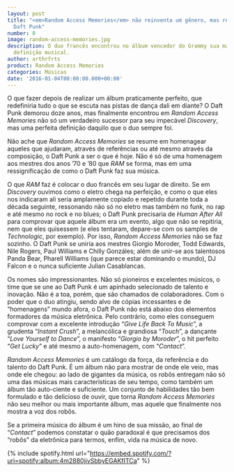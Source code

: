 ```yaml
---
layout: post
title: "<em>Random Access Memories</em> não reinventa um gênero, mas redescobre o
  Daft Punk"
number: 8
image: random-access-memories.jpg
description: O duo francês encontrou no álbum vencedor do Grammy sua mais perfeita
  definição musical.
author: arthrfrts
product: Random Access Memories
categories: Músicas
date: '2016-01-04T00:00:00.000+00:00'
---
```


O que fazer depois de realizar um álbum praticamente perfeito, que redefiniria tudo o que se escuta nas pistas de dança dali em diante? O Daft Punk demorou doze anos, mas finalmente encontrou em _Random Access Memories_ não só um verdadeiro sucessor para seu impecável _Discovery_, mas uma perfeita definição daquilo que o duo sempre foi.

Não ache que _Random Access Memories_ se resume em homenagear aqueles que ajudaram, através de referências ou até mesmo através da composição, o Daft Punk a ser o que é hoje. Não é só de uma homenagem aos mestres dos anos ’70 e ’80 que _RAM_ se forma, mas em uma ressignificação de como o Daft Punk faz sua música.

O que _RAM_ faz é colocar o duo francês em seu lugar de direito. Se em _Discovery_ ouvimos como o eletro chega na perfeição, e como o que eles nos indicaram ali seria amplamente copiado e repetido durante toda a década seguinte, ressonando não só no eletro mas também no funk, no rap e até mesmo no rock e no blues; o Daft Punk precisaria de _Human After All_ para comprovar que aquele álbum era um evento, algo que não se repitiria, nem que eles quisessem (e eles tentaram, depare-se com os samples de _Technologic_, por exemplo). Por isso, _Random Access Memories_ não se faz sozinho. O Daft Punk se uniria aos mestres Giorgio Moroder, Todd Edwards, Nile Rogers, Paul Williams e Chilly Gonzáles; além de unir-se aos talentosos Panda Bear, Pharell Williams (que parece estar dominando o mundo), DJ Falcon e o nunca suficiente Julian Casablancas.

Os nomes são impressionantes. Não só pioneiros e excelentes músicos, o time que se une ao Daft Punk é um apinhado selecionado de talento e inovação. Não é a toa, porém, que são chamados de colaboradores. Com o poder que o duo atingiu, sendo alvo de cópias incessantes e de “homenagens” mundo afora, o Daft Punk não está abaixo dos elementos formadores da música eletrônica. Pelo contrário, como eles conseguem comprovar com a excelente introdução “_Give Life Back To Music_”, a grudenta “_Instant Crush_”, a melancólica e grandiosa “_Touch_”, a dançante “_Love Yourself to Dance_”, o manifesto “_Giorgio by Moroder_”, o hit perfeito “_Get Lucky_” e até mesmo a auto-homenagem, com “_Contact_”.

_Random Access Memories_ é um catálogo da força, da referência e do talento do Daft Punk. É um álbum não para mostrar de onde ele veio, mas onde ele chegou: ao lado de gigantes da música, os robôs entregam não só uma das músicas mais características de seu tempo, como também um álbum tão auto-ciente e suficiente. Um conjunto de habilidades tão bem formulado e tão delicioso de ouvir, que torna _Random Access Memories_ não seu melhor ou mais importante álbum, mas aquele que finalmente nos mostra a voz dos robôs.

Se a primeira música do álbum é um hino de sua missão, ao final de “_Contact_” podemos constatar o quão paradoxal é que precisamos dos “robôs” da eletrônica para termos, enfim, vida na música de novo.

{% include spotify.html url="https://embed.spotify.com/?uri=spotify:album:4m2880jivSbbyEGAKfITCa" %}
